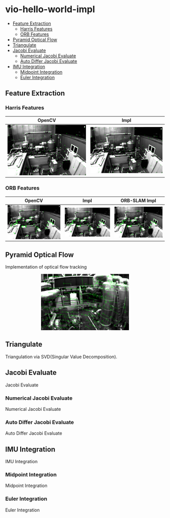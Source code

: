 # vio-hello-world-impl


* [Feature Extraction](#feature-extraction)
  + [Harris Features](#harris-features)
  + [ORB Features](#orb-features)
* [Pyramid Optical Flow](#pyramid-optical-flow)
* [Triangulate](#triangulate)
* [Jacobi Evaluate](#jacobi-evaluate)
  + [Numerical Jacobi Evaluate](#numerical-jacobi-evaluate)
  + [Auto Differ Jacobi Evaluate](#auto-differ-jacobi-evaluate)
* [IMU Integration](#imu-integration)
  + [Midpoint Integration](#midpoint-integration)
  + [Euler Integration](#euler-integration)

## Feature Extraction

### Harris Features

| OpenCV                          | Impl                          |
| ------------------------------- | ----------------------------- |
| ![](./images/opencv_harris_screenshot_10.03.2024.png) | ![](./images/self_harris_screenshot_10.03.2024.png) |

### ORB Features

| OpenCV                          | Impl                                      | ORB-SLAM  Impl |
| ------------------------------- |----------------------------------------------------|----------------------------------------------------|
| ![](./images/OpenCV%20Impl_screenshot_10.03.2024.png) | ![](./images/ORB%20Impl_screenshot_10.03.2024.png) | ![](./images/ORB%20Impl_screenshot_10.03.2024.png) |

## Pyramid Optical Flow

Implementation of optical flow tracking

<div align="center"><img src="./images/feat_tracker_result.png" width=55%  /></div>

## Triangulate

Triangulation via SVD(Singular Value Decomposition).

## Jacobi Evaluate

Jacobi Evaluate

### Numerical Jacobi Evaluate

Numerical Jacobi Evaluate

### Auto Differ Jacobi Evaluate

Auto Differ Jacobi Evaluate

## IMU Integration 

IMU Integration

### Midpoint Integration

Midpoint Integration

### Euler Integration

Euler Integration